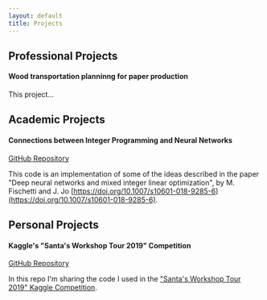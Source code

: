 ```yaml
---
layout: default
title: Projects
---
```


## Professional Projects

#### Wood transportation planninng for paper production

This project...

## Academic Projects

#### Connections between Integer Programming and Neural Networks
[GitHub Repository](https://github.com/ekozyreff/fischetti_jo_2018)

This code is an implementation of some of the ideas described in the paper "Deep neural networks and mixed integer linear optimization", by M. Fischetti and J. Jo [https://doi.org/10.1007/s10601-018-9285-6](https://doi.org/10.1007/s10601-018-9285-6).

## Personal Projects

#### Kaggle's "Santa's Workshop Tour 2019" Competition
[GitHub Repository](https://github.com/ekozyreff/kaggle_santa_2019)

In this repo I'm sharing the code I used in the ["Santa's Workshop Tour 2019" Kaggle Competition](https://www.kaggle.com/c/santa-workshop-tour-2019/).
